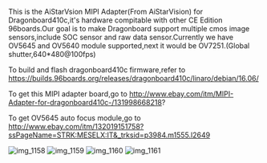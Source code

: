 This is the AiStarVsion MIPI Adapter(From AiStarVision) for Dragonboard410c,it's hardware compitable with other CE Edition 96boards.Our goal is to make Dragonboard support multiple cmos image sensors,include SOC sensor and raw data sensor.Currently we have OV5645 and OV5640 module supported,next it would be OV7251.(Global shutter,640*480@100fps)

To build and flash dragonboard410c firmware,refer to https://builds.96boards.org/releases/dragonboard410c/linaro/debian/16.06/

To get this MIPI adapter board,go to http://www.ebay.com/itm/MIPI-Adapter-for-dragonboard410c-/131998668218?

To get OV5645 auto focus module,go to http://www.ebay.com/itm/132019151758?ssPageName=STRK:MESELX:IT&_trksid=p3984.m1555.l2649

![img_1158](https://cloud.githubusercontent.com/assets/22780075/20242322/622107aa-a8df-11e6-8508-ac0eec8e28f5.jpg)
![img_1159](https://cloud.githubusercontent.com/assets/22780075/20242325/6d597eea-a8df-11e6-9dd2-44e1b80be882.jpg)
![img_1160](https://cloud.githubusercontent.com/assets/22780075/20242326/6f1fcd7e-a8df-11e6-8080-394b9ae794df.jpg)
![img_1161](https://cloud.githubusercontent.com/assets/22780075/20242327/707e989e-a8df-11e6-8249-03ca21c4fe4b.jpg)

